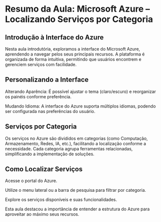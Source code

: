 # Resumo da Aula: Microsoft Azure – Localizando Serviços por Categoria
## Introdução à Interface do Azure
Nesta aula introdutória, exploramos a interface do Microsoft Azure, aprendendo a navegar pelos seus principais recursos. A plataforma é organizada de forma intuitiva, permitindo que usuários encontrem e gerenciem serviços com facilidade.

## Personalizando a Interface
Alterando Aparência: É possível ajustar o tema (claro/escuro) e reorganizar os painéis conforme preferência.

Mudando Idioma: A interface do Azure suporta múltiplos idiomas, podendo ser configurada nas preferências do usuário.

## Serviços por Categoria
Os serviços no Azure são divididos em categorias (como Computação, Armazenamento, Redes, IA, etc.), facilitando a localização conforme a necessidade. Cada categoria agrupa ferramentas relacionadas, simplificando a implementação de soluções.

## Como Localizar Serviços
Acesse o portal do Azure.

Utilize o menu lateral ou a barra de pesquisa para filtrar por categoria.

Explore os serviços disponíveis e suas funcionalidades.

Esta aula destacou a importância de entender a estrutura do Azure para aproveitar ao máximo seus recursos.

